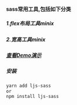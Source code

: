 #### sass常用工具,包括如下分类
##### 1.flex布局工具minix
##### 2.宽高工具minix
##### [查看Demo演示](https://liujiangshan.github.io/ljs-sass/test/index.html)
##### 安装
```bash
yarn add ljs-sass
or
npm install ljs-sass
```

